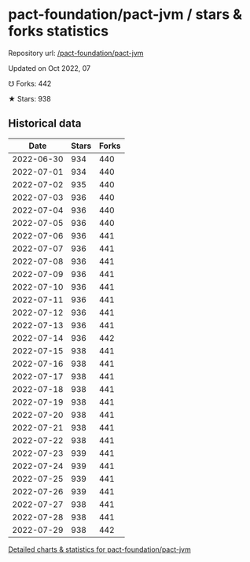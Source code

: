 # pact-foundation/pact-jvm / stars & forks statistics

Repository url: [/pact-foundation/pact-jvm](https://github.com/pact-foundation/pact-jvm)

Updated on Oct 2022, 07

☋ Forks: 442

★ Stars: 938

## Historical data
| Date | Stars | Forks |
|------|-------|-------|
| 2022-06-30 | 934 | 440 | 
| 2022-07-01 | 934 | 440 | 
| 2022-07-02 | 935 | 440 | 
| 2022-07-03 | 936 | 440 | 
| 2022-07-04 | 936 | 440 | 
| 2022-07-05 | 936 | 440 | 
| 2022-07-06 | 936 | 441 | 
| 2022-07-07 | 936 | 441 | 
| 2022-07-08 | 936 | 441 | 
| 2022-07-09 | 936 | 441 | 
| 2022-07-10 | 936 | 441 | 
| 2022-07-11 | 936 | 441 | 
| 2022-07-12 | 936 | 441 | 
| 2022-07-13 | 936 | 441 | 
| 2022-07-14 | 936 | 442 | 
| 2022-07-15 | 938 | 441 | 
| 2022-07-16 | 938 | 441 | 
| 2022-07-17 | 938 | 441 | 
| 2022-07-18 | 938 | 441 | 
| 2022-07-19 | 938 | 441 | 
| 2022-07-20 | 938 | 441 | 
| 2022-07-21 | 938 | 441 | 
| 2022-07-22 | 938 | 441 | 
| 2022-07-23 | 939 | 441 | 
| 2022-07-24 | 939 | 441 | 
| 2022-07-25 | 939 | 441 | 
| 2022-07-26 | 939 | 441 | 
| 2022-07-27 | 938 | 441 | 
| 2022-07-28 | 938 | 441 | 
| 2022-07-29 | 938 | 442 | 


[Detailed charts & statistics for pact-foundation/pact-jvm](https://reviewgithub.com/rep/pact-foundation/pact-jvm)
